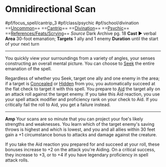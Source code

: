 # Omnidirectional Scan
#pf/focus_spell/cantrip_3 #pf/class/psychic #pf/school/divination
==[Uncommon](../../../Traits/Uncommon.md)== ==[Cantrip](../../../Traits/Cantrip.md)== ==[Divination](../../../Traits/Divination.md)== ==[Psychic](../../../Traits/Psychic.md)== ==[References/Feats/Scrying](References/Feats/Scrying)==
*Source* Dark Archive pg. 18
**Cast** ► verbal
**Area** 30-foot emanation; **Targets** 1 ally and 1 enemy
**Duration** until the start of your next turn

---
You quickly view your surroundings from a variety of angles, your senses constructing an overall mental picture. You can choose to [Seek](../../../Actions/Seek.md) the entire emanation of the spell.

Regardless of whether you Seek, target one ally and one enemy in the area; if a target is [Concealed](../../../Conditions/Concealed.md) or [Hidden](../../../Conditions/Hidden.md) from you, you automatically succeed at the flat check to target it with this spell. You prepare to [Aid](../../../Actions/Aid.md) the target ally on an attack roll against the target enemy. If you take this Aid reaction, you use your spell attack modifier and proficiency rank on your check to Aid. If you critically fail the roll to Aid, you get a failure instead.

---
**Amp** Your scans are so minute that you can project your foe's likely strengths and weaknesses. You learn which of the target enemy's saving throws is highest and which is lowest, and you and all allies within 30 feet gain a +1 circumstance bonus to attacks and damage against the creature.

If you take the Aid reaction you prepared for and succeed at your roll, these bonuses increase to +2 on the attack you're Aiding. On a critical success, they increase to +3, or to +4 if you have legendary proficiency in spell attack rolls.